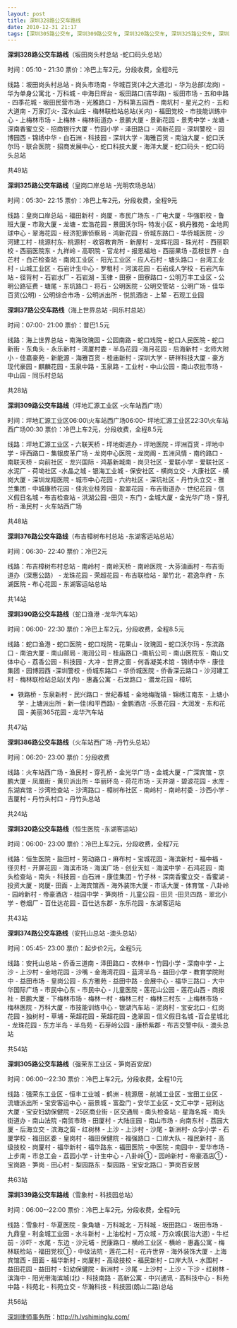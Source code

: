 ```yaml
---
layout: post
title: 深圳328路公交车路线
date: 2010-12-31 21:17
tags: [深圳305路公交车, 深圳309路公交车, 深圳320路公交车, 深圳325路公交车, 深圳339路公交车, 深圳374路公交车, 深圳376路公交车, 深圳37路公交车, 深圳386路公交车, 深圳390路公交车, 深圳公交, 深圳分类信息网站]
---
```

<strong>深圳328路公交车路线</strong>（坂田岗头村总站 -蛇口码头总站）

时间：05:10 - 21:30  票价：冷巴上车2元，分段收费，全程8元

线路：坂田岗头村总站 - 岗头市场南 - 华城百货(冲之大道北) - 华为总部(龙岗) - 华为单身公寓北 - 万科城 - 中海日辉台 - 坂田路口(吉华路) - 坂田市场 - 五和中路 - 四季花城 - 坂田民营市场 - 光雅路口 - 万科第五园西 - 南坑村 - 星光之约 - 五和大道南 - 万家灯火- 滢水山庄 - 梅林联检站总站(关内) - 福田党校 - 市技能训练中心 - 上梅林市场 - 上梅林 - 梅林街道办 - 景鹏大厦 - 景新花园 - 景秀中学 - 龙塘 - 深南香蜜立交 - 招商银行大厦 - 竹园小学 - 泽田路口 - 鸿新花园 - 深圳警校 - 园博园西 - 锦绣中华 - 白石洲 - 科技园 - 深圳大学 - 海雅百货 - 南油大厦 - 蛇口沃尔玛 - 联合医院 - 招商发展中心 - 蛇口科技大厦 - 海洋大厦 - 蛇口码头 - 蛇口码头总站

共49站

<strong>深圳325路公交车路线</strong>（皇岗口岸总站 -光明农场总站）

时间：05:30- 22:15  票价：冷巴上车2元，分段收费，全程9元

线路：皇岗口岸总站 - 福田新村 - 岗厦 - 市民广场东 - 广电大厦 - 华强职校 - 鲁班大厦 - 市政大厦 - 龙塘 - 宏浩花园 - 景田沃尔玛- 特发小区 - 枫丹雅苑 - 金地网球中心 - 翠海花园 - 经济犯罪侦察局 - 鸿新花园 - 侨城东路口 - 华侨城医院 - 沙河建工村 - 桃源村东- 桃源村 - 收容教育所 - 新屋村 - 龙辉花园 - 珠光村 - 西丽职校 - 西丽医院东 - 九祥岭 - 高职院 - 官龙村 - 报恩福地 - 西丽果场 -荔枝世界 - 白芒村 - 白芒检查站 - 南岗工业区 - 阳光工业区 - 应人石村 - 塘头路口 - 台湾工业村 - 山城工业区 - 石岩计生中心 - 罗租村 - 河滨花园 - 石岩成人学校 - 石岩汽车站 - 径背村 - 石岩水厂 - 石岩湖 - 玉律 - 田寮 - 田寮路口 - 公明万丰工业区 - 公明公路征费 - 塘尾 - 东坑路口 - 将石 - 公明医院 - 公明交管站 - 公明广场 - 佳华百货(公明) - 公明综合市场 - 公明派出所 - 悦凯酒店 - 上辇 - 石观工业园

<strong>深圳37路公交车路线</strong>（海上世界总站 -同乐村总站）

时间：07:00- 21:00  票价：普巴1.5元

线路：海上世界总站 - 南海玫瑰园 - 公园南路 - 蛇口戏院 - 蛇口人民医院 - 蛇口新街 - 东角头 - 永乐新村 - 湾厦村委 - 半岛花园 -海月花园 - 后海新村 - 北师大附小 - 佳嘉豪苑 - 新能源 - 海雅百货 - 桂庙新村 - 深圳大学 - 研祥科技大厦 - 豪方现代豪园 - 麒麟花园 - 玉泉中路 - 玉泉路 - 工业村 - 中山公园 - 南山农批市场 - 中山园 - 同乐村总站

共28站

<strong>深圳309路公交车路线</strong>（坪地汇源工业区 -火车站西广场）

时间：坪地汇源工业区06:00\火车站西广场06:00- 坪地汇源工业区22:30\火车站西广场00:30 票价：冷巴上车2元，分段收费，全程8.5元

线路：坪地汇源工业区 - 六联天桥 - 坪地街道办 - 坪地医院 - 坪洲百货 - 坪地中学 - 坪西路口 - 集银皮革广场 - 龙岗中心医院 - 龙岗阁 - 五洲风情 - 南约路口 - 南联天桥 - 向前社区 - 龙兴国际 - 鸿基新城南 - 岗贝社区 - 爱联小学 - 爱联社区 - 水泥厂 - 荷坳社区 -水晶之城 - 银海工业城 - 保安社区 - 横岗立交 - 大康社区 - 横岗大厦 - 深圳龙翔医院 - 城市中心花园 - 六约社区 - 深坑社区 - 丹竹头立交 - 雅兰集团 - 中城康桥花园 - 佳兆业桂芳园 - 盈翠花园 - 布吉街道办 - 世纪花园 - 信义假日名城 - 布吉检查站 - 洪湖公园 -田贝 - 东门 - 金城大厦 - 金光华广场 - 穿孔桥 - 渔民村 - 火车站西广场

共48站

<strong>深圳376路公交车路线</strong>（布吉樟树布村总站 -东湖客运站总站）

时间：06:30- 22:40  票价：冷巴2元

线路：布吉樟树布村总站 - 南岭村 - 南岭天桥 - 南岭医院 - 大芬油画村 - 布吉街道办（深惠公路） - 龙珠花园 - 荣超花园 - 布吉联检站 - 翠竹北 - 君逸华府 - 东湖医院 - 布心花园 - 东湖客运站总站

共14站

<strong>深圳390路公交车路线</strong>（蛇口渔港 -龙华汽车站）

时间：06:00- 22:30  票价：冷巴上车2元，分段收费，全程8.5元

线路：蛇口渔港 - 蛇口医院 - 蛇口戏院 - 花果山 - 玫瑰园 - 蛇口沃尔玛 - 东滨路口 - 南油大厦 - 南山邮局 - 海润公司 - 桂庙路口 -南航公司 - 南山医院东 - 南山文体中心 - 荔香公园 - 科技园 - 大冲 - 世界之窗 - 何香凝美术馆 - 锦绣中华 - 康佳集团 - 园博园西 -深圳警校 - 侨城东路口 - 华侨城医院 - 侨香深云路口 - 沙河建工村 - 梅林联检站总站(关内) - 惠鑫公寓 - 石龙路口 - 潜龙花园 - 樟坑
- 铁路桥 - 东泉新村 - 民兴路口 - 世纪春城 - 金地梅陇镇 - 锦绣江南东 - 上塘小学 - 上塘派出所 - 新一佳(和平西路) - 金鹏酒店 -乐景花园 - 大润发 - 东和花园 - 美丽365花园 - 龙华汽车站

共47站

<strong>深圳386路公交车路线</strong>（火车站西广场 -丹竹头总站）

时间：06:20- 23:00  票价：分段收费

线路：火车站西广场 - 渔民村 - 穿孔桥 - 金光华广场 - 金城大厦 - 广深宾馆 - 京鹏大厦 - 凤凰街 - 黄贝派出所 - 华丽环岛 - 荷花市场 - 天井湖 - 碧波花园 - 水库 - 东湖宾馆 - 沙湾检查站 - 沙湾路口 - 樟树布社区 - 南岭村 - 南岭村委 - 沙西小学 - 吉厦村 - 丹竹头村口 - 丹竹头总站

共24站

<strong>深圳320路公交车路线</strong>（恒生医院 -东湖客运站）

时间：06:00- 23:00  票价：冷巴上车2元，分段收费，全程7元

线路：恒生医院 - 盐田村 - 劳动路口 - 麻布村 - 宝城花园 - 海滨新村 - 福中福 - 径贝村 - 开屏花园 - 海滨市场 - 海滨广场 - 创业天虹 - 海滨中学 - 石鸿花园 - 南头检查站 - 南头 - 科技园 - 白石洲 - 康佳集团 - 竹子林 - 深南香蜜立交 - 香蜜湖 - 投资大厦 - 岗厦- 田面 - 上海宾馆西 - 海外装饰大厦 - 市话大厦 - 体育馆 - 八卦岭 - 园岭新村 - 帝豪酒店 - 桂园中学 - 笋岗桥 - 儿童公园 - 田贝 -田贝四路 - 翠北小学 - 卷烟厂 - 百仕达花园 - 百仕达东郡 - 东乐花园 - 东湖客运站

共43站

<strong>深圳374路公交车路线</strong>（安托山总站 -澳头总站）

时间：05:45- 23:00  票价：起步价2元，全程5元

线路：安托山总站 - 侨香三道南 - 泽田路口 - 农林中 - 竹园小学 - 深南中学 - 上沙 - 上沙村 - 金地花园 - 沙嘴 - 金海湾花园 - 蓝湾半岛 - 益田小学 - 教育学院附中 - 益田市场 - 皇岗公园 - 东方雅苑 - 益田中路 - 会展中心 - 福华三路口 - 大中华国际广场 - 市民中心东 - 市民中心 - 儿童医院 - 莲花山公园 - 莲花山西 - 商报社 - 景鹏大厦 - 下梅林市场 - 梅林一村 - 梅林三村 - 梅林三村东 - 上梅林市场 - 梅林医院 - 万科大厦 - 市技能训练中心 - 银湖汽车站 - 泥岗村 - 宝安北口 - 红岗花园 - 独树村 - 草埔 - 荣超花园 - 荣超花园 - 逸翠园 - 信义假日名城 -百合星城北 - 龙珠花园 - 东方半岛 - 半岛苑 - 石芽岭公园 - 康桥紫郡 - 布吉交警中队 - 澳头总站

共54站

<strong>深圳305路公交车路线</strong>（强荣东工业区 - 笋岗百安居）

时间：06:00--22:30 票价：冷巴上车2元，分段收费，全程10元

线路：强荣东工业区 - 恒丰工业城 - 鹤洲 - 桃源居 - 航城工业区 - 宝田工业区 - 流塘派出所 - 宝安客运中心 - 丽景城 - 富盈门 - 安华工业区 - 文汇中学 - 冠利达大厦 - 宝安妇幼保健院 - 25区商业街 - 区交通局 - 南头检查站 - 星海名城 - 南头街道办 - 南山法院 -南贸市场 - 田厦村 - 大陆庄园 - 南山市场 - 向南东村 - 荔园大厦 - 后海立交 - 滨海之窗 - 红树林 - 上沙 - 上沙村 - 沙尾 - 新洲村- 众孚小学 - 石厦学校 - 福田区委 - 皇岗村 - 福田保健院 - 福强路口 - 口岸大队 - 福民新村 - 高级技校 - 岗厦村 - 福华新村 - 福华路东 - 福田医院 - 中医院 - 南园中 - 爱华市场 - 上步南 - 市总工会 - 荔园小学 - 计生中心 - 八卦岭① - 园岭新村 - 帝豪酒店① -宝岗路 - 笋岗 - 田心村 - 梨园路东 - 梨园路 - 宝安北路口 - 笋岗百安居

共63站

<strong>深圳339路公交车路线</strong>（雪象村 - 科技园总站）

时间：06:00--22:00 票价：冷巴上车2元，分段收费，全程9元

线路：雪象村 - 华夏医院 - 象角塘 - 万科城北 - 万科城 - 坂田路口 - 坂田市场 - 九鼎皇 - 利金城工业园 - 水斗新村 - 上油松村 - 万众城 - 万众城(民治大道) - 牛栏前 - 沙吓 - 水尾 - 东边 - 沙元埔 - 民康路口 - 横岭工业区 - 横岭 - 惠鑫公寓 - 梅林联检站 - 福田党校① - 中级法院 - 莲花二村 - 花卉世界 - 海外装饰大厦 - 上海宾馆西 - 田面 - 福华新村 - 岗厦村 - 高级技校 - 福民新村 - 口岸大队 - 水围村 - 益田花园 - 益田村 - 妇幼保健院 - 新洲村 - 沙尾 - 上沙村 - 上沙 - 下沙 - 红树林 - 滨海中 - 阳光带海滨城(北) - 科技南路 - 高新公寓 - 中兴通讯 - 高科技中心 - 科苑中路 - 科苑北 - 科苑立交 - 华瀚科技 - 科技园(朗山二路)总站

共56站

<a href="http://h.lvshiminglu.com/">深圳律师事务所</a>：<a href="http://h.lvshiminglu.com/">http://h.lvshiminglu.com/</a>

